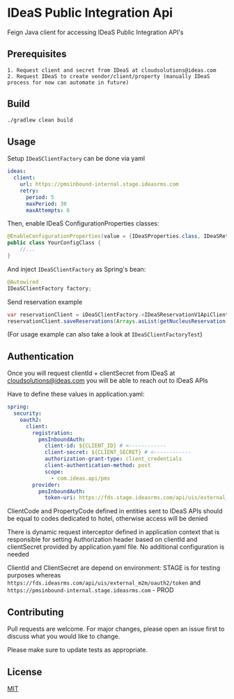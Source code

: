 # IDeaS Public Integration Api

Feign Java client for accessing IDeaS Public Integration API's

## Prerequisites

    1. Request client and secret from IDeaS at cloudsolutions@ideas.com
    2. Request IDeaS to create vendor/client/property (manually IDeaS process for now can automate in future)


## Build

```bash
./gradlew clean build
```

## Usage

Setup ```IDeaSClientFactory``` can be done via yaml

```yaml
ideas:
  client:
    url: https://pmsinbound-internal.stage.ideasrms.com
    retry:
      period: 5
      maxPeriod: 30
      maxAttempts: 6
```
Then, enable IDeaS ConfigurationProperties classes:
```java
@EnableConfigurationProperties(value = {IDeaSProperties.class, IDeaSRetryProperties.class})
public class YourConfigClass {
    //...
}
```

And inject ```IDeaSClientFactory``` as Spring's bean:

```java
@Autowired
IDeaSClientFactory factory;
```

Send reservation example

```java
var reservationClient = iDeaSClientFactory.<IDeaSReservationV1ApiClient>build(IDeaSDataType.RESERVATION);
reservationClient.saveReservations(Arrays.asList(getNucleusReservation()));
```

(For usage example can also take a look at ```IDeaSClientFactoryTest```)

## Authentication

Once you will request clientId + clientSecret from IDeaS at cloudsolutions@ideas.com you will be able to reach out to IDeaS APIs

Have to define these values in application.yaml:

```yaml
spring:
  security:
    oauth2:
      client:
        registration:
          pmsInboundAuth:
            client-id: ${CLIENT_ID} # <------------
            client-secret: ${CLIENT_SECRET} # <------------
            authorization-grant-type: client_credentials
            client-authentication-method: post
            scope:
              - com.ideas.api/pms
        provider:
          pmsInboundAuth:
            token-uri: https://fds.stage.ideasrms.com/api/uis/external_m2m/oauth2/token
```

ClientCode and PropertyCode defined in entities sent to IDeaS APIs should be equal to codes dedicated to hotel,
otherwise access will be denied

There is dynamic request interceptor defined in application context that is responsible for setting 
Authorization header based on clientId and clientSecret provided by application.yaml file. 
No additional configuration is needed

ClientId and ClientSecret are depend on environment: STAGE is for testing purposes whereas ```https://fds.ideasrms.com/api/uis/external_m2m/oauth2/token```
and ```https://pmsinbound-internal.stage.ideasrms.com``` - PROD

## Contributing
Pull requests are welcome. For major changes, please open an issue first to discuss what you would like to change.

Please make sure to update tests as appropriate.

## License
[MIT](https://choosealicense.com/licenses/mit/)